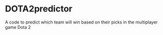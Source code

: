 # DOTA2predictor
A code to predict which team will win based on their picks in the multiplayer game Dota 2
